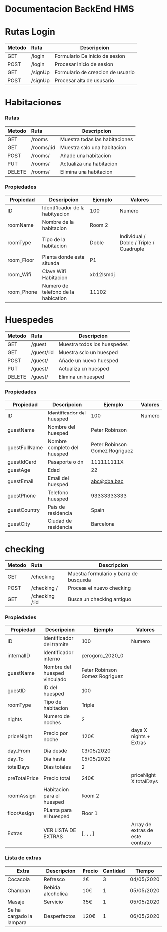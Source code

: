 # Documentacion BackEnd HMS



# Rutas Login
| Metodo | Ruta    | Descripcion                       |
| ------ | :------ | --------------------------------- |
| GET    | /login  | Formulario De inicio de sesion    |
| POST   | /login  | Procesar Inicio de sesion         |
| GET    | /signUp | Formulario de creacion de usuario |
| POST   | /signUp | Procesar alta de ususario         |

#  Habitaciones
### Rutas
| Metodo | Ruta    | Descripcion                       |
| ------ | :------ | --------------------------------- |
| GET    | /rooms  | Muestra todas las habitaciones    |
| GET    | /rooms/:id  | Muestra solo una habitacion   |
| POST    | /rooms/  | Añade una habitacion            |
| PUT    | /rooms/  | Actualiza una habitacion         |
| DELETE    | /rooms/  | Elimina una habitacion         |

### Propiedades

| Propiedad  | Descripcion | Ejemplo  | Valores  |
| ------  | --------------------------------- |--------- | --------|
| ID     | Identificador de la habityacion| 100 | Numero |
| roomName     | Nombre de la habitacion| Room 2|   |
| roomType  | Tipo  de la habitacion|  Doble  |  Individual /  Doble / Triple / Cuadruple  |
| room_Floor   | Planta donde esta situada| P1|  |
| room_Wifi   | Clave Wifi Habitacion|  xb12lsmdj  |  |
| room_Phone   | Numero de telefono de la habication| 11102|    |




# Huespedes  

| Metodo | Ruta    | Descripcion                       |
| ------ | :------ | --------------------------------- |
| GET    | /guest  | Muestra todos los huespedes    |
| GET    | /guest/:id  | Muestra solo un huesped   |
| POST    | /guest/  | Añade un nuevo huesped            |
| PUT    | /guest/  | Actualiza un huesped         |
| DELETE    | /guest/  | Elimina un huesped         

### Propiedades

| Propiedad  | Descripcion | Ejemplo  | Valores  |
| ------  | --------------------------------- |--------- | --------|
| ID     | Identificador del huesped | 100 | Numero |
| guestName     | Nombre del huesped |  Peter Robinson|   |
| guestFullName  | Nombre completo  del huesped|  Peter  Robinson Gomez Rogriguez  | |
|guestIdCard   | Pasaporte o dni | 111111111X|  |
|guestAge   | Edad | 22|  |
|guestEmail   | Email del huesped |abc@cba.bac|  |
|guestPhone   | Telefono huesped | 93333333333|  |
|guestCountry   | Pais de residencia  | Spain|  |
|guestCity    | Ciudad  de residencia | Barcelona|  |


# checking   

| Metodo | Ruta    | Descripcion                       |
| ------ | :------ | --------------------------------- |
| GET    | /checking   | Muestra formulario y barra de busqueda  |
| POST    | /checking /  | Procesa el nuevo checking             |
| GET    | /checking /:id  | Busca un checking  antiguo   |


### Propiedades

| Propiedad  | Descripcion | Ejemplo  | Valores  |
| ------  | --------------------------------- |--------- | --------|
| ID     | Identificador del tramite | 100 | Numero |
| internalID  | Identificador interno  |  perogoro_2020_0  |  |
| guestName  | Nombre del huesped vinculado |  Peter  Robinson Gomez Rogriguez|   |
| guestID  | ID del huesped   |  100  |   |
| roomType  | Tipo de habitacion   |  Triple  |   |
| nights  | Numero de noches   | 2|   |
| priceNight  | Precio por noche| 120€   | days X nights + Extras   |
| day_From  | Dia desde   |  03/05/2020|   |
| day_To  | Dia hasta   |  05/05/2020|   |
| totalDays  | Dias totales  | 2  |
| preTotalPrice  | Precio total   |  240€ | priceNight X totalDays    |
| roomAssign  | Habitacion para el huesped  | Room 2 |
| floorAssign  | PLanta  para el huesped  | Floor 1 |
| Extras  | VER  LISTA DE EXTRAS  | [ , , , ] |Array de extras de este contrato|

### Lista de extras
| Extra   | Descripcion | Precio   | Cantidad  | Tiempo |
| ------  | -------------------|-------------- |--------- | --------|
| Cocacola     | Refresco  | 2€  | 3 | 04/05/2020|
| Champan     | Bebida alcoholica  | 10€  | 1 | 05/05/2020|
| Masaje     | Servicio  | 35€  | 1 | 05/05/2020|
| Se ha cargado la lampara     | Desperfectos  | 120€  | 1 | 06/05/2020|









